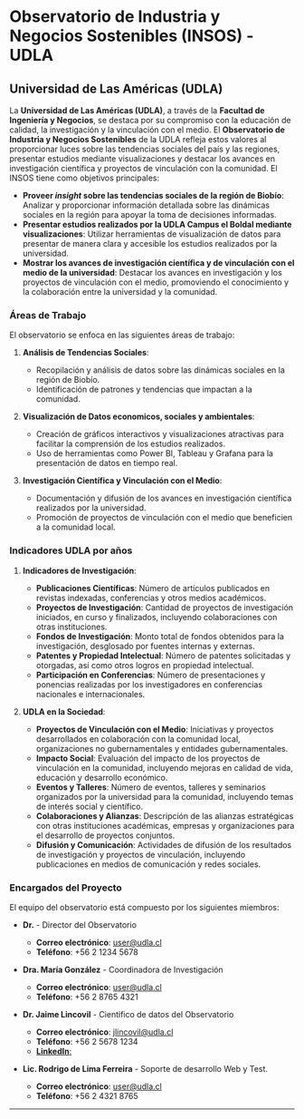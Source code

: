 # Observatorio de Industria y Negocios Sostenibles (INSOS) - UDLA

## Universidad de Las Américas (UDLA)

La **Universidad de Las Américas (UDLA)**, a través de la **Facultad de Ingeniería y Negocios**, se destaca por su compromiso con la educación de calidad, la investigación y la vinculación con el medio. El **Observatorio de Industria y Negocios Sostenibles** de la UDLA refleja estos valores al proporcionar luces sobre las tendencias sociales del país y las regiones, presentar estudios mediante visualizaciones y destacar los avances en investigación científica y proyectos de vinculación con la comunidad. El INSOS tiene como objetivos principales:

- **Proveer *insight* sobre las tendencias sociales de la región de Biobío**: Analizar y proporcionar información detallada sobre las dinámicas sociales en la región para apoyar la toma de decisiones informadas.
- **Presentar estudios realizados por la UDLA Campus el Boldal mediante visualizaciones**: Utilizar herramientas de visualización de datos para presentar de manera clara y accesible los estudios realizados por la universidad.
- **Mostrar los avances de investigación científica y de vinculación con el medio de la universidad**: Destacar los avances en investigación y los proyectos de vinculación con el medio, promoviendo el conocimiento y la colaboración entre la universidad y la comunidad.

### Áreas de Trabajo

El observatorio se enfoca en las siguientes áreas de trabajo:

1. **Análisis de Tendencias Sociales**:
   - Recopilación y análisis de datos sobre las dinámicas sociales en la región de Biobío.
   - Identificación de patrones y tendencias que impactan a la comunidad.

2. **Visualización de Datos economicos, sociales y ambientales**:
   - Creación de gráficos interactivos y visualizaciones atractivas para facilitar la comprensión de los estudios realizados.
   - Uso de herramientas como Power BI, Tableau y Grafana para la presentación de datos en tiempo real.

3. **Investigación Científica y Vinculación con el Medio**:
   - Documentación y difusión de los avances en investigación científica realizados por la universidad.
   - Promoción de proyectos de vinculación con el medio que beneficien a la comunidad local.

### Indicadores UDLA por años

1. **Indicadores de Investigación**:
   - **Publicaciones Científicas**: Número de artículos publicados en revistas indexadas, conferencias y otros medios académicos.
   - **Proyectos de Investigación**: Cantidad de proyectos de investigación iniciados, en curso y finalizados, incluyendo colaboraciones con otras instituciones.
   - **Fondos de Investigación**: Monto total de fondos obtenidos para la investigación, desglosado por fuentes internas y externas.
   - **Patentes y Propiedad Intelectual**: Número de patentes solicitadas y otorgadas, así como otros logros en propiedad intelectual.
   - **Participación en Conferencias**: Número de presentaciones y ponencias realizadas por los investigadores en conferencias nacionales e internacionales.

2. **UDLA en la Sociedad**:
   - **Proyectos de Vinculación con el Medio**: Iniciativas y proyectos desarrollados en colaboración con la comunidad local, organizaciones no gubernamentales y entidades gubernamentales.
   - **Impacto Social**: Evaluación del impacto de los proyectos de vinculación en la comunidad, incluyendo mejoras en calidad de vida, educación y desarrollo económico.
   - **Eventos y Talleres**: Número de eventos, talleres y seminarios organizados por la universidad para la comunidad, incluyendo temas de interés social y científico.
   - **Colaboraciones y Alianzas**: Descripción de las alianzas estratégicas con otras instituciones académicas, empresas y organizaciones para el desarrollo de proyectos conjuntos.
   - **Difusión y Comunicación**: Actividades de difusión de los resultados de investigación y proyectos de vinculación, incluyendo publicaciones en medios de comunicación y redes sociales.


### Encargados del Proyecto

El equipo del observatorio está compuesto por los siguientes miembros:

- **Dr.** - Director del Observatorio
  - **Correo electrónico**: user@udla.cl
  - **Teléfono**: +56 2 1234 5678

- **Dra. María González** - Coordinadora de Investigación
  - **Correo electrónico**: user@udla.cl
  - **Teléfono**: +56 2 8765 4321

- **Dr. Jaime Lincovil** - Cientifico de datos del Observatorio
  - **Correo electrónico**: jlincovil@udla.cl
  - **Teléfono**: +56 2 5678 1234
  - [**LinkedIn**:](https://cl.linkedin.com/in/jaime-enrique-lincovil-curivil-973a9b186)

- **Lic. Rodrigo de Lima Ferreira** - Soporte de desarrollo Web y Test.
  - **Correo electrónico**: user@udla.cl
  - **Teléfono**: +56 2 4321 8765

---


 
